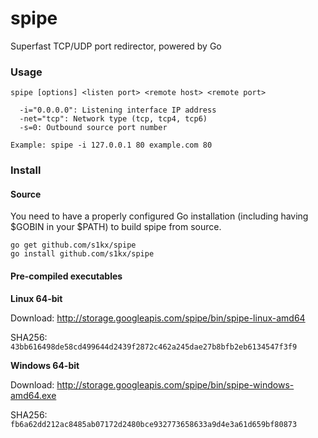 # spipe

Superfast TCP/UDP port redirector, powered by Go


### Usage

```shell
spipe [options] <listen port> <remote host> <remote port>

  -i="0.0.0.0": Listening interface IP address
  -net="tcp": Network type (tcp, tcp4, tcp6)
  -s=0: Outbound source port number

Example: spipe -i 127.0.0.1 80 example.com 80
```

### Install

#### Source

You need to have a properly configured Go installation (including having $GOBIN in your $PATH) to build spipe from source.

```shell
go get github.com/s1kx/spipe
go install github.com/s1kx/spipe
```

#### Pre-compiled executables

**Linux 64-bit**

Download: http://storage.googleapis.com/spipe/bin/spipe-linux-amd64

SHA256: `43bb616498de58cd499644d2439f2872c462a245dae27b8bfb2eb6134547f3f9`


**Windows 64-bit**

Download: http://storage.googleapis.com/spipe/bin/spipe-windows-amd64.exe

SHA256: `fb6a62dd212ac8485ab07172d2480bce932773658633a9d4e3a61d659bf80873`
